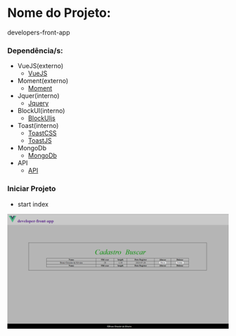 # Nome do Projeto: 
developers-front-app


### Dependência/s:
- VueJS(externo)
  - [VueJS](https://cdn.jsdelivr.net/npm/vue@2/dist/vue.js)
- Moment(externo)
  - [Moment](https://cdn.jsdelivr.net/npm/moment@2.29.1/moment.min.js)
- Jquer(interno)
  - [Jquery](https://jquery.com/)
- BlockUI(interno)
  - [BlockUIjs](https://github.com/malsup/blockui/blob/master/jquery.blockUI.js)
- Toast(interno)
  - [ToastCSS](https://github.com/kamranahmedse/jquery-toast-plugin/blob/master/src/jquery.toast.css)
  - [ToastJS](https://github.com/kamranahmedse/jquery-toast-plugin/blob/master/src/jquery.toast.js)
- MongoDb
  - [MongoDb](https://www.mongodb.com/pt-br/cloud/atlas/efficiency?utm_content=rlsapostreg&utm_source=google&utm_campaign=search_gs_pl_evergreen_atlas_general_retarget-brand-postreg_gic-null_amers-all_ps-all_desktop_eng_lead&utm_term=&utm_medium=cpc_paid_search&utm_ad=&utm_ad_campaign_id=14412646452&adgroup=131761126052&cq_cmp=14412646452&gad_source=1&gclid=CjwKCAjw2Je1BhAgEiwAp3KY751DADSrYN_kUkvntQpwWYqsybvJWPcn5H2e9qVQEaXHYN04XKwU2BoCmZ0QAvD_BwE)
- API
  - [API](https://github.com/Bruno0751/my-api-mongo)

### Iniciar Projeto
 - start index

 ![Alt text](assets/img.PNG)